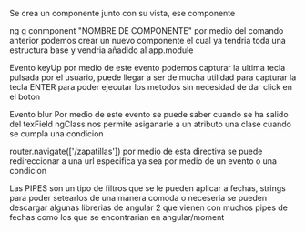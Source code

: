 Se crea un componente junto con su vista, ese componente 

 ng g conmponent "NOMBRE DE COMPONENTE"
  por medio del comando anterior podemos crear un nuevo componente el cual ya tendria toda una estructura
  base y vendria añadido al app.module

  Evento keyUp
   por medio de este evento podemos capturar la ultima tecla pulsada por el usuario, puede llegar a ser de mucha utilidad para 
   capturar la tecla ENTER para poder ejecutar los metodos sin necesidad de dar click en el boton

 Evento blur
   Por medio de este evento se puede saber cuando se ha salido del texField 
 ngClass
   nos permite asiganarle a un atributo una clase cuando se cumpla una condicion
 
 router.navigate(['/zapatillas'])
 por medio de esta directiva se puede redireccionar a una url especifica ya sea por medio de un evento o una condicion


 Las PIPES son un tipo de filtros que se le pueden aplicar a fechas, strings para poder setearlos de una manera comoda o neceseria
 se pueden descargar algunas librerias de angular 2 que vienen con muchos pipes de fechas como los que se encontrarian en angular/moment